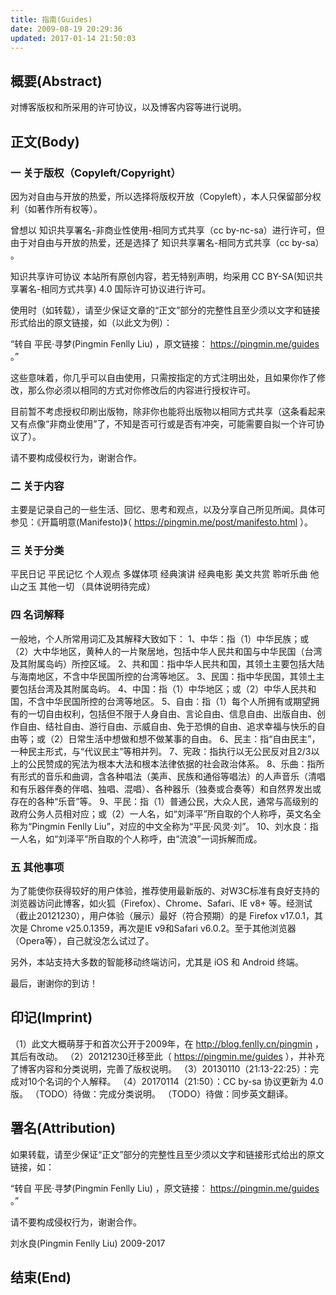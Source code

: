 ```yaml
---
title: 指南(Guides)
date: 2009-08-19 20:29:36
updated: 2017-01-14 21:50:03
---
```


## 概要(Abstract)

对博客版权和所采用的许可协议，以及博客内容等进行说明。

## 正文(Body)

### 一 关于版权（Copyleft/Copyright）

因为对自由与开放的热爱，所以选择将版权开放（Copyleft），本人只保留部分权利（如著作所有权等）。

曾想以 知识共享署名-非商业性使用-相同方式共享（cc by-nc-sa）进行许可，但由于对自由与开放的热爱，还是选择了 知识共享署名-相同方式共享（cc by-sa） 。

知识共享许可协议
本站所有原创内容，若无特别声明，均采用 CC BY-SA(知识共享署名-相同方式共享) 4.0 国际许可协议进行许可。

使用时（如转载），请至少保证文章的“正文”部分的完整性且至少须以文字和链接形式给出的原文链接，如（以此文为例）：

“转自 平民·寻梦(Pingmin Fenlly Liu) ，原文链接： https://pingmin.me/guides 。”

这些意味着，你几乎可以自由使用，只需按指定的方式注明出处，且如果你作了修改，那么你必须以相同的方式对你修改后的内容进行授权许可。

目前暂不考虑授权印刷出版物，除非你也能将出版物以相同方式共享（这条看起来又有点像“非商业使用”了，不知是否可行或是否有冲突，可能需要自拟一个许可协议了）。

请不要构成侵权行为，谢谢合作。

### 二 关于内容

主要是记录自己的一些生活、回忆、思考和观点，以及分享自己所见所闻。具体可参见：《开篇明意(Manifesto)》（ https://pingmin.me/post/manifesto.html ）。

### 三 关于分类

平民日记
平民记忆
个人观点
多媒体项
经典演讲
经典电影
美文共赏
聆听乐曲
他山之玉
其他一切
（具体说明待完成）

### 四 名词解释

一般地，个人所常用词汇及其解释大致如下：
1、中华：指（1）中华民族；或（2）大中华地区，黄种人的一片聚居地，包括中华人民共和国与中华民国（台湾及其附属岛屿）所控区域。
2、共和国：指中华人民共和国，其领土主要包括大陆与海南地区，不含中华民国所控的台湾等地区。
3、民国：指中华民国，其领土主要包括台湾及其附属岛屿。
4、中国：指（1）中华地区；或（2）中华人民共和国，不含中华民国所控的台湾等地区。
5、自由：指（1）每个人所拥有或期望拥有的一切自由权利，包括但不限于人身自由、言论自由、信息自由、出版自由、创作自由、结社自由、游行自由、示威自由、免于恐惧的自由、追求幸福与快乐的自由等；或（2）日常生活中想做和想不做某事的自由。
6、民主：指“自由民主”，一种民主形式，与“代议民主”等相并列。
7、宪政：指执行以无公民反对且2/3以上的公民赞成的宪法为根本大法和根本法律依据的社会政治体系。
8、乐曲：指所有形式的音乐和曲调，含各种唱法（美声、民族和通俗等唱法）的人声音乐（清唱和有乐器伴奏的伴唱、独唱、混唱）、各种器乐（独奏或合奏等）和自然界发出或存在的各种“乐音”等。
9、平民：指（1）普通公民，大众人民，通常与高级别的政府公务人员相对应；或（2）一人名，如“刘泽平”所自取的个人称呼，英文名全称为“Pingmin Fenlly Liu”，对应的中文全称为“平民·风灵·刘”。
10、刘水良：指一人名，如“刘泽平”所自取的个人称呼，由“流浪”一词拆解而成。

### 五 其他事项

为了能使你获得较好的用户体验，推荐使用最新版的、对W3C标准有良好支持的浏览器访问此博客，如火狐（Firefox）、Chrome、Safari、IE v8+ 等。经测试（截止20121230），用户体验（展示）最好（符合预期）的是 Firefox v17.0.1，其次是 Chrome v25.0.1359，再次是IE v9和Safari v6.0.2。至于其他浏览器（Opera等），自己就没怎么试过了。

另外，本站支持大多数的智能移动终端访问，尤其是 iOS 和 Android 终端。

最后，谢谢你的到访！


## 印记(Imprint)

（1）此文大概萌芽于和首次公开于2009年，在 http://blog.fenlly.cn/pingmin ，其后有改动。
（2）20121230迁移至此（ https://pingmin.me/guides ），并补充了博客内容和分类说明，完善了版权说明。
（3）20130110（21:13-22:25）：完成对10个名词的个人解释。
（4）20170114（21:50）：CC by-sa 协议更新为 4.0 版。
（TODO）待做：完成分类说明。
（TODO）待做：同步英文翻译。

## 署名(Attribution)

如果转载，请至少保证“正文”部分的完整性且至少须以文字和链接形式给出的原文链接，如：

“转自 平民·寻梦(Pingmin Fenlly Liu) ，原文链接： https://pingmin.me/guides 。”

请不要构成侵权行为，谢谢合作。


刘水良(Pingmin Fenlly Liu)
2009-2017

## 结束(End)
